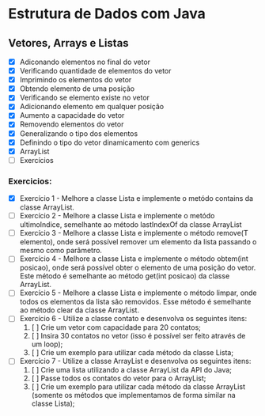 # Estrutura de Dados com Java

## Vetores, Arrays e Listas
- [x] Adiconando elementos no final do vetor
- [x] Verificando quantidade de elementos do vetor
- [x] Imprimindo os elementos do vetor
- [x] Obtendo elemento de uma posição
- [x] Verificando se elemento existe no vetor
- [x] Adicionando elemento em qualquer posição
- [x] Aumento a capacidade do vetor
- [x] Removendo elementos do vetor  
- [x] Generalizando o tipo dos elementos
- [x] Definindo o tipo do vetor dinamicamento com generics
- [x] ArrayList
- [ ] Exercícios

### Exercicios:
- [x] Exercício 1 - Melhore a classe Lista e implemente o metódo contains da classe ArrayList.
- [ ] Exercício 2 - Melhore a classe Lista e implemente o metódo ultimoIndice, semelhante ao método lastIndexOf da classe ArrayList
- [ ] Exercício 3 - Melhore a classe Lista e implemente o método remove(T elemento), onde será possível remover um elemento da lista passando o mesmo como parâmetro.
- [ ] Exercício 4 - Melhore a classe Lista e implemente o método obtem(int posicao), onde será possível obter o elemento de uma posição do vetor. Este método é semelhante ao método get(int posicao) da classe ArrayList.
- [ ] Exercício 5 - Melhore a classe Lista e implemente o método limpar, onde todos os elementos da lista são removidos. Esse método é semelhante ao método clear da classe ArrayList.
- [ ] Exercício 6 - Utilize a classe contato e desenvolva os seguintes itens:
  1. [ ] Crie um vetor com capacidade para 20 contatos;
  2. [ ] Insira 30 contatos no vetor (isso é possível ser feito através de um loop);
  3. [ ] Crie um exemplo para utilizar cada método da classe Lista;
- [ ] Exercício 7 - Utilize a classe ArrayList e desenvolva os seguintes itens:
  1. [ ] Crie uma lista utilizando a classe ArrayList da API do Java;
  2. [ ] Passe todos os contatos do vetor para o ArrayList;
  3. [ ] Crie um exemplo para utilizar cada método da classe ArrayList (somente os métodos que implementamos de forma similar na classe Lista);